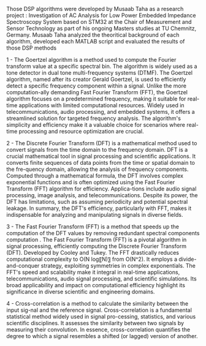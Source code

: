 Those DSP algorithms were developed by Musaab Taha as a research project : Investigation of AC Analysis for Low Power Embedded Impedance Spectroscopy System based on STM32 at the Chair of Measurement and Sensor Technology
as part of his ongoing Masters studies at TU Chemnitz, Germany. 
Musaab Taha analyzed the theoritical background of each algorithm, developed each MATLAB script and evaluated the results of those DSP methods



1 - The Goertzel algorithm is a method used to compute the Fourier transform value at a specific spectral bin.
The algorithm is widely used as a tone detector in dual tone multi-frequency systems (DTMF).
The Goertzel algorithm, named after its creator Gerald Goertzel, is used to efficiently detect a specific frequency component within a signal.
Unlike the more computation-ally demanding Fast Fourier Transform (FFT), the Goertzel algorithm focuses on a predetermined frequency,
making it suitable for real-time applications with limited computational resources. Widely used in telecommunications, audio processing, and embedded systems, 
it offers a streamlined solution for targeted frequency analysis. The algorithm's simplicity and efficiency make it a valuable choice for scenarios where real-time 
processing and resource optimization are crucial. 

2 - The Discrete Fourier Transform (DFT) is a mathematical method used to convert signals from the time domain to the frequency domain.
DFT is a crucial mathematical tool in signal processing and scientific applications. It converts finite sequences of data points from the time or spatial domain to the fre-quency domain, allowing the analysis of frequency components. Computed through a mathematical formula, the DFT involves complex exponential functions and is often optimized using the Fast Fourier Transform (FFT) algorithm for efficiency. Applica-tions include audio signal processing, image analysis, and telecommunications. Despite its power, the DFT has limitations, such as assuming periodicity and potential spectral leakage. In summary, the DFT's efficiency, particularly with FFT, makes it indispensable for analyzing and manipulating signals in diverse fields.


3 - The Fast Fourier Transform (FFT) is a method that speeds up the computation of the DFT values by removing redundant spectral components computation .
The Fast Fourier Transform (FFT) is a pivotal algorithm in signal processing, efficiently computing the Discrete Fourier Transform (DFT). Developed by Cooley and Tukey. The FFT drastically reduces computational complexity to O(N log⁡〖N)〗 from O(N^2). It employs a divide-and-conquer strategy, exploiting symmetries in complex exponentials. The FFT's speed and scalability make it integral in real-time applications, telecommunications, audio signal processing, and scientific simulations. Its broad applicability and impact on computational efficiency highlight its significance in diverse scientific and engineering domains. 

4 - Cross-correlation is a method to calculate the similarity between the input sig-nal and the reference signal.
Cross-correlation is a fundamental statistical method widely used in signal pro-cessing, statistics, and various scientific disciplines.
It assesses the similarity between two signals by measuring their convolution.
In essence, cross-correlation quantifies the degree to which a signal resembles a shifted (or lagged) version of another.
